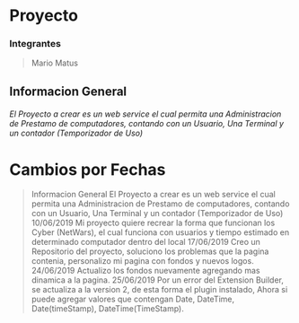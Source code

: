 Proyecto
==================================
### Integrantes 
> Mario Matus

## Informacion General

###### El Proyecto a crear es un web service el cual permita una Administracion de Prestamo de computadores, contando con un Usuario, Una Terminal y un contador (Temporizador de Uso)

Cambios por Fechas
==================
> Informacion General
El Proyecto a crear es un web service el cual permita una Administracion de Prestamo de computadores, contando con un Usuario, Una Terminal y un contador (Temporizador de Uso)
> 10/06/2019
Mi proyecto quiere recrear la forma que funcionan los Cyber (NetWars), el cual funciona con usuarios y tiempo estimado en determinado computador dentro del local
> 17/06/2019
Creo un Repositorio del proyecto, soluciono los problemas que la pagina contenia, personalizo mi pagina con fondos y nuevos logos.
> 24/06/2019
Actualizo los fondos nuevamente agregando mas dinamica a la pagina.
> 25/06/2019
Por un error del Extension Builder, se actualiza a la version 2, de esta forma el plugin instalado, Ahora si puede agregar valores que contengan Date, DateTime, Date(timeStamp), DateTime(TimeStamp).

